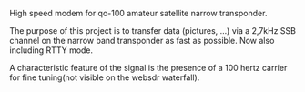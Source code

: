 High speed modem for qo-100 amateur satellite narrow transponder.

The purpose of this project is to transfer data (pictures, ...) via a 2,7kHz SSB channel on the narrow band transponder as fast as possible. Now also including RTTY mode.

A characteristic feature of the signal is the presence of a 100 hertz carrier for fine tuning(not visible on the websdr waterfall).